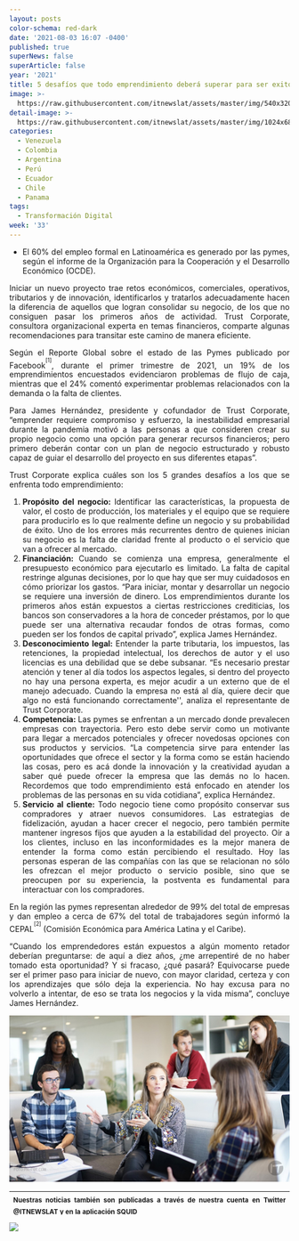 ```yaml
---
layout: posts
color-schema: red-dark
date: '2021-08-03 16:07 -0400'
published: true
superNews: false
superArticle: false
year: '2021'
title: 5 desafíos que todo emprendimiento deberá superar para ser exitoso
image: >-
  https://raw.githubusercontent.com/itnewslat/assets/master/img/540x320/Jovenes-emprendimiento-p.jpg
detail-image: >-
  https://raw.githubusercontent.com/itnewslat/assets/master/img/1024x680/Jovenes-emprendimiento-g.jpg
categories:
  - Venezuela
  - Colombia
  - Argentina
  - Perú
  - Ecuador
  - Chile
  - Panama
tags:
  - Transformación Digital
week: '33'
---
```

<ul style="text-align: justify;">
	<li>El 60% del empleo formal en Latinoamérica es generado por las pymes, según el informe de la Organización para la Cooperación y el Desarrollo Económico (OCDE).</li>
</ul>
<p style="text-align: justify;">Iniciar un nuevo proyecto trae retos económicos, comerciales, operativos, tributarios y de innovación, identificarlos y tratarlos adecuadamente hacen la diferencia de aquellos que logran consolidar su negocio, de los que no consiguen pasar los primeros años de actividad. Trust Corporate, consultora organizacional experta en temas financieros, comparte algunas recomendaciones para transitar este camino de manera eficiente.</p>
<p style="text-align: justify;">Según el Reporte Global sobre el estado de las Pymes publicado por Facebook<sup><sup>[1]</sup></sup>, durante el primer trimestre de 2021, un 19% de los emprendimientos encuestados evidenciaron problemas de flujo de caja, mientras que el 24% comentó experimentar problemas relacionados con la demanda o la falta de clientes.</p>
<p style="text-align: justify;">Para James Hernández, presidente y cofundador de Trust Corporate, “emprender requiere compromiso y esfuerzo, la inestabilidad empresarial durante la pandemia motivó a las personas a que consideren crear su propio negocio como una opción para generar recursos financieros; pero primero deberán contar con un plan de negocio estructurado y robusto capaz de guiar el desarrollo del proyecto en sus diferentes etapas”.</p>
<p style="text-align: justify;">Trust Corporate explica cuáles son los 5 grandes desafíos a los que se enfrenta todo emprendimiento:</p>

<ol style="text-align: justify;">
	<li><strong>Propósito del negocio</strong><strong>: </strong>Identificar las características, la propuesta de valor, el costo de producción, los materiales y el equipo que se requiere para producirlo es lo que realmente define un negocio y su probabilidad de éxito. Uno de los errores más recurrentes dentro de quienes inician su negocio es la falta de claridad frente al producto o el servicio que van a ofrecer al mercado.</li>
	<li><strong>Financiación: </strong>Cuando se comienza una empresa, generalmente el presupuesto económico para ejecutarlo es limitado. La falta de capital restringe algunas decisiones, por lo que hay que ser muy cuidadosos en cómo priorizar los gastos. “Para iniciar, montar y desarrollar un negocio se requiere una inversión de dinero. Los emprendimientos durante los primeros años están expuestos a ciertas restricciones crediticias, los bancos son conservadores a la hora de conceder préstamos, por lo que puede ser una alternativa recaudar fondos de otras formas, como pueden ser los fondos de capital privado”, explica James Hernández.</li>
	<li><strong>Desconocimiento legal: </strong>Entender la parte tributaria, los impuestos, las retenciones, la propiedad intelectual, los derechos de autor y el uso licencias es una debilidad que se debe subsanar. “Es necesario prestar atención y tener al día todos los aspectos legales, si dentro del proyecto no hay una persona experta, es mejor acudir a un externo que de el manejo adecuado. Cuando la empresa no está al día, quiere decir que algo no está funcionando correctamente'', analiza el representante de Trust Corporate.</li>
	<li><strong>Competencia: </strong>Las pymes se enfrentan a un mercado donde prevalecen empresas con trayectoria. Pero esto debe servir como un motivante para llegar a mercados potenciales y ofrecer novedosas opciones con sus productos y servicios. “La competencia sirve para entender las oportunidades que ofrece el sector y la forma como se están haciendo las cosas, pero es acá donde la innovación y la creatividad ayudan a saber qué puede ofrecer la empresa que las demás no lo hacen. Recordemos que todo emprendimiento está enfocado en atender los problemas de las personas en su vida cotidiana”, explica Hernández.</li>
	<li><strong>Servicio al cliente: </strong>Todo negocio tiene como propósito conservar sus compradores y atraer nuevos consumidores. Las estrategias de fidelización, ayudan a hacer crecer el negocio, pero también permite mantener ingresos fijos que ayuden a la estabilidad del proyecto. Oír a los clientes, incluso en las inconformidades es la mejor manera de entender la forma como están percibiendo el resultado. Hoy las personas esperan de las compañías con las que se relacionan no sólo les ofrezcan el mejor producto o servicio posible, sino que se preocupen por su experiencia, la postventa es fundamental para interactuar con los compradores.</li>
</ol>
<p style="text-align: justify;">En la región las pymes representan alrededor de 99% del total de empresas y dan empleo a cerca de 67% del total de trabajadores según informó la CEPAL<sup><sup>[2]</sup></sup> (Comisión Económica para América Latina y el Caribe).</p>
<p style="text-align: justify;">“Cuando los emprendedores están expuestos a algún momento retador deberían preguntarse: de aquí a diez años, ¿me arrepentiré de no haber tomado esta oportunidad? Y si fracaso, ¿qué pasará? Equivocarse puede ser el primer paso para iniciar de nuevo, con mayor claridad, certeza y con los aprendizajes que sólo deja la experiencia. No hay excusa para no volverlo a intentar, de eso se trata los negocios y la vida misma”, concluye James Hernández.</p>

![](https://raw.githubusercontent.com/itnewslat/assets/master/img/540x320/Jovenes-emprendimiento-p.jpg)

<table style="height: 42px;" width="569">
<tbody>
<tr>
<td style="text-align: justify;"><sub><strong>Nuestras noticias también son publicadas a través de nuestra cuenta en Twitter <a href="https://twitter.com/itnewslat?lang=es">@ITNEWSLAT</a> y en la aplicación <a href="https://squidapp.co/en/">SQUID</a></strong></sub></td>
</tr>
</tbody>
</table>

<img src="https://tracker.metricool.com/c3po.jpg?hash=56f88a41e39ab42c063cc51676587a04"/>
